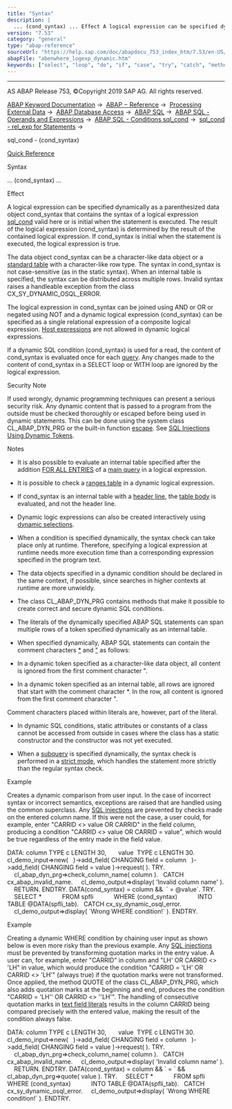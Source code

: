 ```yaml
---
title: "Syntax"
description: |
  ... (cond_syntax) ... Effect A logical expression can be specified dynamically as a parenthesized data object cond_syntax that contains the syntax of a logical expression sql_cond(https://help.sap.com/doc/abapdocu_753_index_htm/7.53/en-US/abenwhere_logexp.htm) valid here or is initial when the
version: "7.53"
category: "general"
type: "abap-reference"
sourceUrl: "https://help.sap.com/doc/abapdocu_753_index_htm/7.53/en-US/abenwhere_logexp_dynamic.htm"
abapFile: "abenwhere_logexp_dynamic.htm"
keywords: ["select", "loop", "do", "if", "case", "try", "catch", "method", "class", "data", "internal-table", "abenwhere", "logexp", "dynamic"]
---
```


* * *

AS ABAP Release 753, ©Copyright 2019 SAP AG. All rights reserved.

[ABAP Keyword Documentation](https://help.sap.com/doc/abapdocu_753_index_htm/7.53/en-US/abenabap.htm) →  [ABAP − Reference](https://help.sap.com/doc/abapdocu_753_index_htm/7.53/en-US/abenabap_reference.htm) →  [Processing External Data](https://help.sap.com/doc/abapdocu_753_index_htm/7.53/en-US/abenabap_language_external_data.htm) →  [ABAP Database Access](https://help.sap.com/doc/abapdocu_753_index_htm/7.53/en-US/abenabap_sql.htm) →  [ABAP SQL](https://help.sap.com/doc/abapdocu_753_index_htm/7.53/en-US/abenopensql.htm) →  [ABAP SQL - Operands and Expressions](https://help.sap.com/doc/abapdocu_753_index_htm/7.53/en-US/abenopen_sql_operands.htm) →  [ABAP SQL - Conditions sql\_cond](https://help.sap.com/doc/abapdocu_753_index_htm/7.53/en-US/abenopen_sql_cond.htm) →  [sql\_cond - rel\_exp for Statements](https://help.sap.com/doc/abapdocu_753_index_htm/7.53/en-US/abenwhere_logexp.htm) → 

sql\_cond - (cond\_syntax)

[Quick Reference](https://help.sap.com/doc/abapdocu_753_index_htm/7.53/en-US/abensql_cond_shortref.htm)

Syntax

... (cond\_syntax) ...

Effect

A logical expression can be specified dynamically as a parenthesized data object cond\_syntax that contains the syntax of a logical expression [sql\_cond](https://help.sap.com/doc/abapdocu_753_index_htm/7.53/en-US/abenwhere_logexp.htm) valid here or is initial when the statement is executed. The result of the logical expression (cond\_syntax) is determined by the result of the contained logical expression. If cond\_syntax is initial when the statement is executed, the logical expression is true.

The data object cond\_syntax can be a character-like data object or a [standard table](https://help.sap.com/doc/abapdocu_753_index_htm/7.53/en-US/abenstandard_table_glosry.htm "Glossary Entry") with a character-like row type. The syntax in cond\_syntax is not case-sensitive (as in the static syntax). When an internal table is specified, the syntax can be distributed across multiple rows. Invalid syntax raises a handleable exception from the class CX\_SY\_DYNAMIC\_OSQL\_ERROR.

The logical expression in cond\_syntax can be joined using AND or OR or negated using NOT and a dynamic logical expression (cond\_syntax) can be specified as a single relational expression of a composite logical expression. [Host expressions](https://help.sap.com/doc/abapdocu_753_index_htm/7.53/en-US/abenhost_expression_glosry.htm "Glossary Entry") are not allowed in dynamic logical expressions.

If a dynamic SQL condition (cond\_syntax) is used for a read, the content of cond\_syntax is evaluated once for each [query](https://help.sap.com/doc/abapdocu_753_index_htm/7.53/en-US/abenquery_glosry.htm "Glossary Entry"). Any changes made to the content of cond\_syntax in a SELECT loop or WITH loop are ignored by the logical expression.

Security Note

If used wrongly, dynamic programming techniques can present a serious security risk. Any dynamic content that is passed to a program from the outside must be checked thoroughly or escaped before being used in dynamic statements. This can be done using the system class CL\_ABAP\_DYN\_PRG or the built-in function [escape](https://help.sap.com/doc/abapdocu_753_index_htm/7.53/en-US/abenescape_functions.htm). See [SQL Injections Using Dynamic Tokens](https://help.sap.com/doc/abapdocu_753_index_htm/7.53/en-US/abensql_inj_dyn_tokens_scrty.htm).

Notes

-   It is also possible to evaluate an internal table specified after the addition [FOR ALL ENTRIES](https://help.sap.com/doc/abapdocu_753_index_htm/7.53/en-US/abenwhere_logexp_itab.htm) of a [main query](https://help.sap.com/doc/abapdocu_753_index_htm/7.53/en-US/abenmainquery_glosry.htm "Glossary Entry") in a logical expression.

-   It is possible to check a [ranges table](https://help.sap.com/doc/abapdocu_753_index_htm/7.53/en-US/abenranges_table_glosry.htm "Glossary Entry") in a dynamic logical expression.

-   If cond\_syntax is an internal table with a [header line](https://help.sap.com/doc/abapdocu_753_index_htm/7.53/en-US/abenheader_line_glosry.htm "Glossary Entry"), the [table body](https://help.sap.com/doc/abapdocu_753_index_htm/7.53/en-US/abentable_body_glosry.htm "Glossary Entry") is evaluated, and not the header line.

-   Dynamic logic expressions can also be created interactively using [dynamic selections](https://help.sap.com/doc/abapdocu_753_index_htm/7.53/en-US/abenfree_selections.htm).

-   When a condition is specified dynamically, the syntax check can take place only at runtime. Therefore, specifying a logical expression at runtime needs more execution time than a corresponding expression specified in the program text.

-   The data objects specified in a dynamic condition should be declared in the same context, if possible, since searches in higher contexts at runtime are more unwieldy.

-   The class CL\_ABAP\_DYN\_PRG contains methods that make it possible to create correct and secure dynamic SQL conditions.

-   The literals of the dynamically specified ABAP SQL statements can span multiple rows of a token specified dynamically as an internal table.

-   When specified dynamically, ABAP SQL statements can contain the comment characters [\*](https://help.sap.com/doc/abapdocu_753_index_htm/7.53/en-US/abencomment.htm) and ["](https://help.sap.com/doc/abapdocu_753_index_htm/7.53/en-US/abencomment.htm) as follows:

-   In a dynamic token specified as a character-like data object, all content is ignored from the first comment character ".

-   In a dynamic token specified as an internal table, all rows are ignored that start with the comment character \*. In the row, all content is ignored from the first comment character ".

Comment characters placed within literals are, however, part of the literal.

-   In dynamic SQL conditions, static attributes or constants of a class cannot be accessed from outside in cases where the class has a static constructor and the constructor was not yet executed.

-   When a [subquery](https://help.sap.com/doc/abapdocu_753_index_htm/7.53/en-US/abensubquery_glosry.htm "Glossary Entry") is specified dynamically, the syntax check is performed in a [strict mode](https://help.sap.com/doc/abapdocu_753_index_htm/7.53/en-US/abenopensql_strict_mode_740_sp08.htm), which handles the statement more strictly than the regular syntax check.

Example

Creates a dynamic comparison from user input. In the case of incorrect syntax or incorrect semantics, exceptions are raised that are handled using the common superclass. Any [SQL injections](https://help.sap.com/doc/abapdocu_753_index_htm/7.53/en-US/abensql_injection_glosry.htm "Glossary Entry") are prevented by checks made on the entered column name. If this were not the case, a user could, for example, enter "CARRID <> value OR CARRID" in the field column, producing a condition "CARRID <> value OR CARRID = value", which would be true regardless of the entry made in the field value.

DATA: column TYPE c LENGTH 30,
      value  TYPE c LENGTH 30.
cl\_demo\_input=>new(
  )->add\_field( CHANGING field = column
  )->add\_field( CHANGING field = value )->request( ).
TRY.
    cl\_abap\_dyn\_prg=>check\_column\_name( column ).
  CATCH cx\_abap\_invalid\_name.
    cl\_demo\_output=>display( 'Invalid column name' ).
    RETURN.
ENDTRY.
DATA(cond\_syntax) = column &&  \` = @value\`.
TRY.
    SELECT \*
           FROM spfli
           WHERE (cond\_syntax)
           INTO TABLE @DATA(spfli\_tab).
  CATCH cx\_sy\_dynamic\_osql\_error.
    cl\_demo\_output=>display( \`Wrong WHERE condition!\` ).
ENDTRY.

Example

Creating a dynamic WHERE condition by chaining user input as shown below is even more risky than the previous example. Any [SQL injections](https://help.sap.com/doc/abapdocu_753_index_htm/7.53/en-US/abensql_injection_glosry.htm "Glossary Entry") must be prevented by transforming quotation marks in the entry value. A user can, for example, enter "CARRID" in column and "LH' OR CARRID <> 'LH" in value, which would produce the condition "CARRID = 'LH' OR CARRID <> 'LH'" (always true) if the quotation marks were not transformed. Once applied, the method QUOTE of the class CL\_ABAP\_DYN\_PRG, which also adds quotation marks at the beginning and end, produces the condition "CARRID = 'LH'' OR CARRID <> ''LH'". The handling of consecutive quotation marks in [text field literals](https://help.sap.com/doc/abapdocu_753_index_htm/7.53/en-US/abenuntyped_character_literals.htm) results in the column CARRID being compared precisely with the entered value, making the result of the condition always false.

DATA: column TYPE c LENGTH 30,
      value  TYPE c LENGTH 30.
cl\_demo\_input=>new(
  )->add\_field( CHANGING field = column
  )->add\_field( CHANGING field = value )->request( ).
TRY.
    cl\_abap\_dyn\_prg=>check\_column\_name( column ).
  CATCH cx\_abap\_invalid\_name.
    cl\_demo\_output=>display( 'Invalid column name' ).
    RETURN.
ENDTRY.
DATA(cond\_syntax) = column && \` = \` && cl\_abap\_dyn\_prg=>quote( value ).
TRY.
    SELECT \*
           FROM spfli
           WHERE (cond\_syntax)
           INTO TABLE @DATA(spfli\_tab).
  CATCH cx\_sy\_dynamic\_osql\_error.
    cl\_demo\_output=>display( \`Wrong WHERE condition!\` ).
ENDTRY.